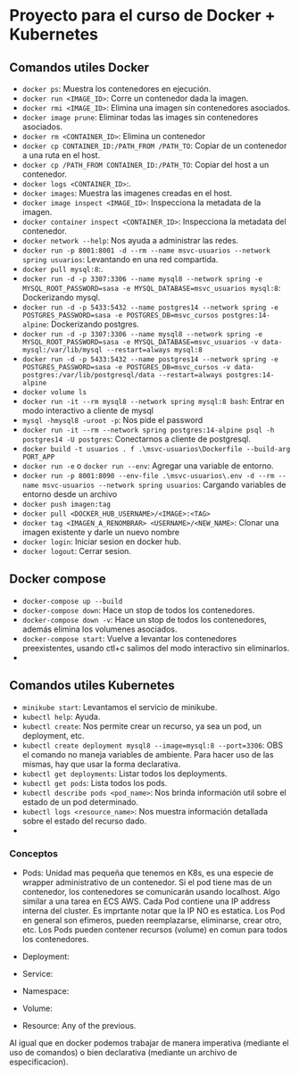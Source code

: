 # Proyecto para el curso de Docker + Kubernetes

## Comandos utiles Docker

- `docker ps`: Muestra los contenedores en ejecución.
- `docker run <IMAGE_ID>`: Corre un contenedor dada la imagen.
- `docker rmi <IMAGE_ID>`: Elimina una imagen sin contenedores asociados.
- `docker image prune`: Eliminar todas las images sin contenedores asociados.
- `docker rm <CONTAINER_ID>`: Elimina un contenedor
- `docker cp CONTAINER_ID:/PATH_FROM /PATH_TO`: Copiar de un contenedor a una ruta en el host.
- `docker cp /PATH_FROM CONTAINER_ID:/PATH_TO`: Copiar del host a un contenedor.
- `docker logs <CONTAINER_ID>`:.
- `docker images`: Muestra las imagenes creadas en el host.
- `docker image inspect <IMAGE_ID>`: Inspecciona la metadata de la imagen.
- `docker container inspect <CONTAINER_ID>`: Inspecciona la metadata del contenedor.
- `docker network --help`: Nos ayuda a administrar las redes.
- `docker run -p 8001:8001 -d --rm --name msvc-usuarios --network spring usuarios`: Levantando en una red compartida.
- `docker pull mysql:8`:.
- `docker run -d -p 3307:3306 --name mysql8 --network spring -e MYSQL_ROOT_PASSWORD=sasa -e MYSQL_DATABASE=msvc_usuarios mysql:8`: Dockerizando mysql.
- `docker run -d -p 5433:5432 --name postgres14 --network spring -e POSTGRES_PASSWORD=sasa -e POSTGRES_DB=msvc_cursos postgres:14-alpine`: Dockerizando postgres.
- `docker run -d -p 3307:3306 --name mysql8 --network spring -e MYSQL_ROOT_PASSWORD=sasa -e MYSQL_DATABASE=msvc_usuarios -v data-mysql:/var/lib/mysql --restart=always mysql:8`
- `docker run -d -p 5433:5432 --name postgres14 --network spring -e POSTGRES_PASSWORD=sasa -e POSTGRES_DB=msvc_cursos -v data-postgres:/var/lib/postgresql/data --restart=always postgres:14-alpine`
- `docker volume ls`
- `docker run -it --rm mysql8 --network spring mysql:8 bash`: Entrar en modo interactivo a cliente de mysql
- `mysql -hmysql8 -uroot -p`: Nos pide el password
- `docker run -it --rm --network spring postgres:14-alpine psql -h postgres14 -U postgres`: Conectarnos a cliente de postgresql.
- `docker build -t usuarios . f .\msvc-usuarios\Dockerfile --build-arg PORT_APP`
- `docker run -e` o `docker run --env`: Agregar una variable de entorno.
- `docker run -p 8001:8090 --env-file .\msvc-usuarios\.env -d --rm --name msvc-usuarios --network spring usuarios`: Cargando variables de entorno desde un archivo
- `docker push imagen:tag`
- `docker pull <DOCKER_HUB_USERNAME>/<IMAGE>:<TAG>`
- `docker tag <IMAGEN_A_RENOMBRAR> <USERNAME>/<NEW_NAME>`: Clonar una imagen existente y darle un nuevo nombre
- `docker login`: Iniciar sesion en docker hub.
- `docker logout`: Cerrar sesion.


## Docker compose

- `docker-compose up --build`
- `docker-compose down`: Hace un stop de todos los contenedores.
- `docker-compose down -v`: Hace un stop de todos los contenedores, además elimina los volumenes asociados.
- `docker-compose start`: Vuelve a levantar los contenedores preexistentes, usando ctl+c salimos del modo interactivo sin eliminarlos.
- 

## Comandos utiles Kubernetes

- `minikube start`: Levantamos el servicio de minikube.
- `kubectl help`: Ayuda.
- `kubectl create`: Nos permite crear un recurso, ya sea un pod, un deployment, etc. 
- `kubectl create deployment mysql8 --image=mysql:8 --port=3306`: OBS el comando no maneja
variables de ambiente. Para hacer uso de las mismas, hay que usar la forma declarativa.
- `kubectl get deployments`: Listar todos los deployments.
- `kubectl get pods`: Lista todos los pods.
- `kubectl describe pods <pod_name>`: Nos brinda información util sobre el estado de un pod determinado.
- `kubectl logs <resource_name>`: Nos muestra información detallada sobre el estado del recurso dado.
- 

### Conceptos

- Pods: Unidad mas pequeña que tenemos en K8s, es una especie de wrapper administrativo de un contenedor.
Si el pod tiene mas de un contenedor, los contenedores se comunicarán usando localhost. Algo similar a una
tarea en ECS AWS. Cada Pod contiene una IP address interna del cluster. Es imprtante notar que la IP
NO es estatica. Los Pod en general son efimeros, pueden reemplazarse, eliminarse, crear otro, etc. Los Pods
pueden contener recursos (volume) en comun para todos los contenedores.

- Deployment:
- Service: 
- Namespace:
- Volume:
- Resource: Any of the previous.

Al igual que en docker podemos trabajar de manera imperativa (mediante el uso de comandos)
o bien declarativa (mediante un archivo de especificacion).
